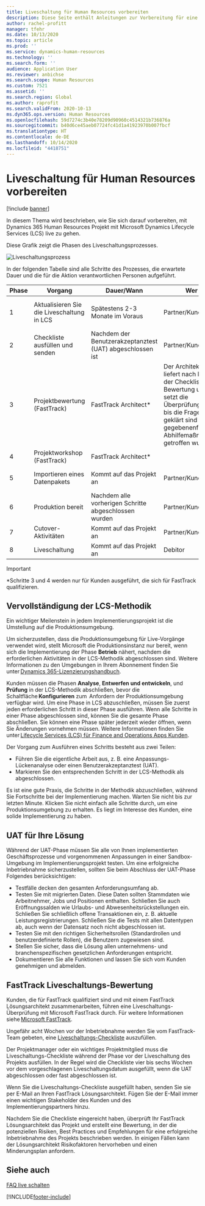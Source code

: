 ```yaml
---
title: Liveschaltung für Human Resources vorbereiten
description: Diese Seite enthält Anleitungen zur Vorbereitung für eine Liveschaltung mit Dynamics 365 Human Resources.
author: rachel-profitt
manager: tfehr
ms.date: 10/13/2020
ms.topic: article
ms.prod: ''
ms.service: dynamics-human-resources
ms.technology: ''
ms.search.form: ''
audience: Application User
ms.reviewer: anbichse
ms.search.scope: Human Resources
ms.custom: 7521
ms.assetid: ''
ms.search.region: Global
ms.author: raprofit
ms.search.validFrom: 2020-10-13
ms.dyn365.ops.version: Human Resources
ms.openlocfilehash: 59d7274c3b40e78209d90960c4514321b736876a
ms.sourcegitcommit: b40d6ce45aeb07724fc41d1a41923970b007fbcf
ms.translationtype: HT
ms.contentlocale: de-DE
ms.lasthandoff: 10/14/2020
ms.locfileid: "4418751"
---
```

# <a name="prepare-for-human-resources-go-live"></a>Liveschaltung für Human Resources vorbereiten

[!include [banner](../includes/banner.md)]

In diesem Thema wird beschrieben, wie Sie sich darauf vorbereiten, mit Dynamics 365 Human Resources Projekt mit Microsoft Dynamics Lifecycle Services (LCS) live zu gehen. 

Diese Grafik zeigt die Phasen des Liveschaltungsprozesses. 

![Liveschaltungsprozess](./media/hr-admin-go-live-prepare-process.png)

In der folgenden Tabelle sind alle Schritte des Prozesses, die erwartete Dauer und die für die Aktion verantwortlichen Personen aufgeführt.

| Phase | Vorgang | Dauer/Wann | Wer | Notizen |
| --- | --- | --- | --- |--- |
| 1 | Aktualisieren Sie die Liveschaltung in LCS | Spätestens 2-3 Monate im Voraus | Partner/Kunde | Die Meilensteintermine sollten laufend auf dem neuesten Stand gehalten werden. |
| 2 | Checkliste ausfüllen und senden | Nachdem der Benutzerakzeptanztest (UAT) abgeschlossen ist | Partner/Kunde | Befolgen Sie die Anweisungen in [FastTrack Liveschaltungs-Bewertung](hr-admin-go-live-prepare.md#fasttrack-go-live-assessment). |
| 3 | Projektbewertung (FastTrack) | FastTrack Architect* | Der Architekt liefert nach Erhalt der Checkliste eine Bewertung und setzt die Überprüfung fort, bis die Fragen geklärt sind und gegebenenfalls Abhilfemaßnahmen getroffen wurden. |
| 4 | Projektworkshop (FastTrack) | FastTrack Architect* | |
| 5 | Importieren eines Datenpakets | Kommt auf das Projekt an | Partner/Kunde | Folgen Sie den Anweisungen in [Datenverwaltungsübersicht](https://docs.microsoft.com/dynamics365/fin-ops-core/dev-itpro/data-entities/data-entities-data-packages).|
| 6 | Produktion bereit | Nachdem alle vorherigen Schritte abgeschlossen wurden | Partner/Kunde | Partner/Kunde kann die Kontrolle über die Produktionsumgebung übernehmen.|
| 7 | Cutover-Aktivitäten | Kommt auf das Projekt an | Partner/Kunde | |
| 8 | Liveschaltung | Kommt auf das Projekt an | Debitor | |

> [!IMPORTANT]
> *Schritte 3 und 4 werden nur für Kunden ausgeführt, die sich für FastTrack qualifizieren.

## <a name="completing-the-lcs-methodology"></a>Vervollständigung der LCS-Methodik

Ein wichtiger Meilenstein in jedem Implementierungsprojekt ist die Umstellung auf die Produktionsumgebung. 

Um sicherzustellen, dass die Produktionsumgebung für Live-Vorgänge verwendet wird, stellt Microsoft die Produktionsinstanz nur bereit, wenn sich die Implementierung der Phase **Betrieb** nähert, nachdem die erforderlichen Aktivitäten in der LCS-Methodik abgeschlossen sind. Weitere Informationen zu den Umgebungen in Ihrem Abonnement finden Sie unter [Dynamics 365-Lizenzierungshandbuch](https://go.microsoft.com/fwlink/?LinkId=866544). 

Kunden müssen die Phasen **Analyse**, **Entwerfen und entwickeln**, und **Prüfung** in der LCS-Methodik abschließen, bevor die Schaltfläche **Konfigurieren** zum  Anfordern der Produktionsumgebung verfügbar wird. Um eine Phase in LCS abzuschließen, müssen Sie zuerst jeden erforderlichen Schritt in dieser Phase ausführen. Wenn alle Schritte in einer Phase abgeschlossen sind, können Sie die gesamte Phase abschließen. Sie können eine Phase später jederzeit wieder öffnen, wenn Sie Änderungen vornehmen müssen. Weitere Informationen finden Sie unter [Lifecycle Services (LCS) für Finance and Operations Apps Kunden](https://docs.microsoft.com/dynamics365/fin-ops-core/dev-itpro/lifecycle-services/lcs-works-lcs). 

Der Vorgang zum Ausführen eines Schritts besteht aus zwei Teilen: 

- Führen Sie die eigentliche Arbeit aus, z. B. eine Anpassungs-Lückenanalyse oder einen Benutzerakzeptanztest (UAT). 
- Markieren Sie den entsprechenden Schritt in der LCS-Methodik als abgeschlossen. 

Es ist eine gute Praxis, die Schritte in der Methodik abzuschließen, während Sie Fortschritte bei der Implementierung machen. Warten Sie nicht bis zur letzten Minute. Klicken Sie nicht einfach alle Schritte durch, um eine Produktionsumgebung zu erhalten. Es liegt im Interesse des Kunden, eine solide Implementierung zu haben. 

## <a name="uat-for-your-solution"></a>UAT für Ihre Lösung

Während der UAT-Phase müssen Sie alle von Ihnen implementierten Geschäftsprozesse und vorgenommenen Anpassungen in einer Sandbox-Umgebung im Implementierungsprojekt testen. Um eine erfolgreiche Inbetriebnahme sicherzustellen, sollten Sie beim Abschluss der UAT-Phase Folgendes berücksichtigen: 

- Testfälle decken den gesamten Anforderungsumfang ab. 
- Testen Sie mit migrierten Daten. Diese Daten sollten Stammdaten wie Arbeitnehmer, Jobs und Positionen enthalten. Schließen Sie auch Eröffnungssalden wie Urlaubs- und Abwesenheitsrückstellungen ein. Schließen Sie schließlich offene Transaktionen ein, z. B. aktuelle Leistungsregistrierungen. Schließen Sie die Tests mit allen Datentypen ab, auch wenn der Datensatz noch nicht abgeschlossen ist. 
- Testen Sie mit den richtigen Sicherheitsrollen (Standardrollen und benutzerdefinierte Rollen), die Benutzern zugewiesen sind. 
- Stellen Sie sicher, dass die Lösung allen unternehmens- und branchenspezifischen gesetzlichen Anforderungen entspricht. 
- Dokumentieren Sie alle Funktionen und lassen Sie sich vom Kunden genehmigen und abmelden. 

## <a name="fasttrack-go-live-assessment"></a>FastTrack Liveschaltungs-Bewertung

Kunden, die für FastTrack qualifiziert sind und mit einem FastTrack Lösungsarchitekt zusammenarbeiten, führen eine Liveschaltungs-Überprüfung mit Microsoft FastTrack durch. Für weitere Informationen siehe [Microsoft FastTrack](https://docs.microsoft.com/dynamics365/fin-ops-core/fin-ops/get-started/fasttrack-dynamics-365-overview). 

Ungefähr acht Wochen vor der Inbetriebnahme werden Sie vom FastTrack-Team gebeten, eine [Liveschaltungs-Checkliste](https://go.microsoft.com/fwlink/?linkid=2146013) auszufüllen.

Der Projektmanager oder ein wichtiges Projektmitglied muss die Liveschaltungs-Checkliste während der Phase vor der Liveschaltung des Projekts ausfüllen. In der Regel wird die Checkliste vier bis sechs Wochen vor dem vorgeschlagenen Liveschaltungsdatum ausgefüllt, wenn die UAT abgeschlossen oder fast abgeschlossen ist. 

Wenn Sie die Liveschaltungs-Checkliste ausgefüllt haben, senden Sie sie per E-Mail an Ihren FastTrack Lösungsarchitekt. Fügen Sie der E-Mail immer einen wichtigen Stakeholder des Kunden und des Implementierungspartners hinzu. 

Nachdem Sie die Checkliste eingereicht haben, überprüft Ihr FastTrack Lösungsarchitekt das Projekt und erstellt eine Bewertung, in der die potenziellen Risiken, Best Practices und Empfehlungen für eine erfolgreiche Inbetriebnahme des Projekts beschrieben werden. In einigen Fällen kann der Lösungsarchitekt Risikofaktoren hervorheben und einen Minderungsplan anfordern. 

## <a name="see-also"></a>Siehe auch

[FAQ live schalten](hr-admin-go-live-faq.md)

[!INCLUDE[footer-include](../includes/footer-banner.md)]